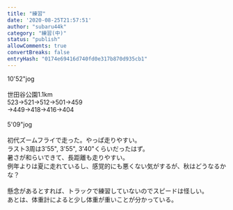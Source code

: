 ```yaml
---
title: "練習"
date: '2020-08-25T21:57:51'
author: "subaru44k"
category: "練習(中)"
status: "publish"
allowComments: true
convertBreaks: false
entryHash: "0174e69416d740fd0e317b870d935cb1"
---
```

10'52"jog<br>
<br>
世田谷公園1.1km<br>
523→521→512→501→459<br>
→449→418→416→404<br>
<br>
5'09"jog<br>
<br>
初代ズームフライで走った。やっぱ走りやすい。<br>
ラスト3周は3'55", 3'55", 3'40"くらいだったはず。<br>
暑さが和らいできて、長距離も走りやすい。<br>
例年よりは夏に走れているし、感覚的にも悪くない気がするが、秋はどうなるかな？<br>
<br>
懸念があるとすれば、トラックで練習していないのでスピードは怪しい。<br>
あとは、体重計によると少し体重が重いことが分かっている。
